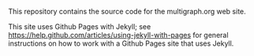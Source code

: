 This repository contains the source code for the multigraph.org web site.

This site uses Github Pages with Jekyll; see
https://help.github.com/articles/using-jekyll-with-pages for general
instructions on how to work with a Github Pages site that uses Jekyll.

